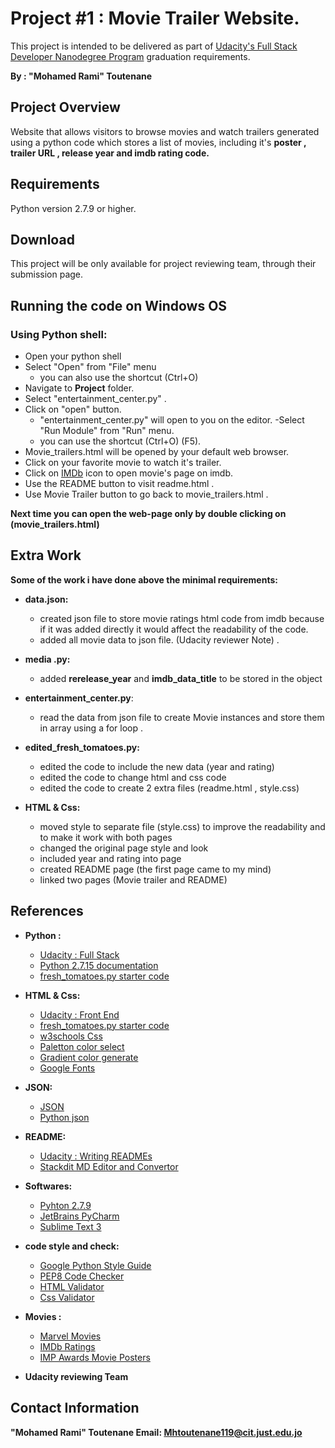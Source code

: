 ﻿
# Project #1 : Movie Trailer Website.
This project is intended to be delivered as part of [Udacity's Full Stack Developer Nanodegree Program](https://mena.udacity.com/course/full-stack-web-developer-nanodegree--nd004) graduation requirements.

**By : "Mohamed Rami" Toutenane**

## Project Overview
Website that allows visitors to browse movies and watch trailers generated using a python code which stores a list of movies, including it's **poster , trailer URL , release year and imdb rating code.**

## Requirements
Python  version 2.7.9 or higher.

## Download
This project will be only available for project reviewing team,  through their submission page.


## Running the code on Windows OS

### Using Python shell:
-  Open your python shell
- Select "Open" from "File" menu
	- you can also use the shortcut (Ctrl+O)
- Navigate to **Project** folder.
- Select "entertainment_center.py" .
- Click on "open" button.
	- "entertainment_center.py" will open to you on the editor.
-Select "Run Module" from "Run" menu.
	- you can use the shortcut (Ctrl+O) (F5).
- Movie_trailers.html will be opened by your default web browser.
- Click on your favorite movie to watch it's trailer.
- Click on [IMDb](https://www.imdb.com) icon to open movie's page on imdb.
- Use the README button to visit readme.html .
- Use Movie Trailer button to go back to movie_trailers.html .

**Next time you can open the web-page only by double clicking on  (movie_trailers.html)**

## Extra Work
**Some of the work i have done above the minimal requirements:**
 
 - **data.json:**
	 - created json file to store movie ratings html code from imdb because if it was added directly it would affect the readability of the code.
	 - added all movie data to json file. (Udacity reviewer Note) .
 
 - **media .py:**
	 - added **rerelease_year** and **imdb_data_title** to be stored in the object

- **entertainment_center.py**:
	- read the data from json file to create Movie instances and store them in array using a for loop .

- **edited_fresh_tomatoes.py:**
	- edited the code to include the new data (year and rating)
	- edited the code to change html and css code
	- edited the code to create 2 extra files (readme.html , style.css)

- **HTML & Css:**
	- moved style to separate file (style.css) to improve the readability and to make it work with both pages 
	- changed the original page style and look
	-  included year and rating into page
	- created README page (the first page came to my mind)
	- linked two pages (Movie trailer and README)

## References 
- **Python :**
	- [Udacity : Full Stack](https://classroom.udacity.com/nanodegrees/nd004-mena/parts/5d463571-1999-4e1d-adbb-dec1b3aa97e7)
	- [Python 2.7.15 documentation](https://docs.python.org/2/index.html)
	- [fresh_tomatoes.py starter code](https://github.com/udacity/ud036_StarterCode)

- **HTML & Css:**
	- [Udacity : Front End](https://classroom.udacity.com/courses/ud001-track-1mac)
	- [fresh_tomatoes.py starter code ](https://github.com/udacity/ud036_StarterCode)
	- [w3schools Css](https://www.w3schools.com/Css/)
	- [Paletton color select](http://paletton.com/)
	- [Gradient color generate](https://mycolor.space/gradient)
	- [Google Fonts](https://fonts.google.com/)

- **JSON:**
	- [JSON](http://www.json.org/)
	- [Python json](https://docs.python.org/2/library/json.html)

- **README:** 
	- [Udacity : Writing READMEs](https://classroom.udacity.com/courses/ud777)	
	- [Stackdit MD Editor and Convertor](https://stackedit.io/app#)

- **Softwares:**
	- [Pyhton 2.7.9](https://www.python.org/downloads/release/python-279/)
	- [JetBrains PyCharm ](https://www.jetbrains.com/pycharm/download/#section=windows)
	- [Sublime Text 3](https://www.sublimetext.com/3)

- **code style and check:**
	-	[Google Python Style Guide](https://google.github.io/styleguide/pyguide.html)
	-	[PEP8 Code Checker](http://pep8online.com/)
	-	[HTML Validator](https://validator.w3.org/)
	-	[Css Validator](https://jigsaw.w3.org/css-validator/)

- **Movies :**
	- [Marvel Movies](https://www.marvel.com/movies)
	- [IMDb Ratings](https://www.imdb.com/plugins)
	- [IMP Awards Movie Posters](http://www.impawards.com/)

- **Udacity reviewing Team**

## Contact Information

**"Mohamed Rami" Toutenane 
Email: Mhtoutenane119@cit.just.edu.jo**


